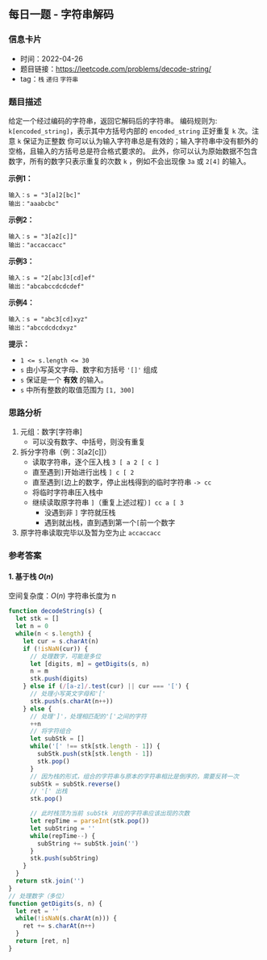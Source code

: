 ## 每日一题 - 字符串解码

### 信息卡片

- 时间：2022-04-26
- 题目链接：https://leetcode.com/problems/decode-string/
- tag：`栈` `递归` `字符串`

### 题目描述

给定一个经过编码的字符串，返回它解码后的字符串。
编码规则为: `k[encoded_string]`，表示其中方括号内部的 `encoded_string` 正好重复 `k` 次。注意 `k` 保证为正整数
你可以认为输入字符串总是有效的；输入字符串中没有额外的空格，且输入的方括号总是符合格式要求的。
此外，你可以认为原始数据不包含数字，所有的数字只表示重复的次数 `k` ，例如不会出现像 `3a` 或 `2[4]` 的输入。

**示例1：**

```
输入：s = "3[a]2[bc]"
输出："aaabcbc"
```

**示例2：**

```
输入：s = "3[a2[c]]"
输出："accaccacc"
```

**示例3：**

```
输入：s = "2[abc]3[cd]ef"
输出："abcabccdcdcdef"
```

**示例4：**

```
输入：s = "abc3[cd]xyz"
输出："abccdcdcdxyz"
```

**提示：**

- `1 <= s.length <= 30`
- `s` 由小写英文字母、数字和方括号 `'[]'` 组成
- `s` 保证是一个 __有效__ 的输入。
- `s` 中所有整数的取值范围为 `[1, 300]`

### 思路分析

1. 元组：数字[字符串]
   - 可以没有数字、中括号，则没有重复
2. 拆分字符串（例：3[a2[c]]）
   - 读取字符串，逐个压入栈 `3 [ a 2 [ c ]`
   - 直至遇到`]`开始进行出栈 `] c [ 2`
   - 直至遇到`[`边上的数字，停止出栈得到的临时字符串 `-> cc`
   - 将临时字符串压入栈中
   - 继续读取原字符串 `]`（重复上述过程）`] cc a [ 3`
      + 没遇到非 `]` 字符就压栈
      + 遇到就出栈，直到遇到第一个`[`前一个数字
3. 原字符串读取完毕以及暂为空为止 `accaccacc`

### 参考答案

#### 1. 基于栈 $O(n)$

空间复杂度：$O(n)$ 字符串长度为 n

```javascript {.line-numbers}
function decodeString(s) {
  let stk = []
  let n = 0
  while(n < s.length) {
    let cur = s.charAt(n)
    if (!isNaN(cur)) {
      // 处理数字，可能是多位
      let [digits, m] = getDigits(s, n)
      n = m
      stk.push(digits)
    } else if (/[a-z]/.test(cur) || cur === '[') {
      // 处理小写英文字母和'['
      stk.push(s.charAt(n++))
    } else {
      // 处理']'，处理相匹配的'['之间的字符
      ++n
      // 将字符组合
      let subStk = []
      while('[' !== stk[stk.length - 1]) {
        subStk.push(stk[stk.length - 1])
        stk.pop()
      }
      // 因为栈的形式，组合的字符串与原本的字符串相比是倒序的，需要反转一次
      subStk = subStk.reverse()
      // '[' 出栈
      stk.pop()

      // 此时栈顶为当前 subStk 对应的字符串应该出现的次数
      let repTime = parseInt(stk.pop())
      let subString = ''
      while(repTime--) {
        subString += subStk.join('')
      }
      stk.push(subString)
    }
  }
  return stk.join('')
}
// 处理数字（多位）
function getDigits(s, n) {
  let ret = ''
  while(!isNaN(s.charAt(n))) {
    ret += s.charAt(n++)
  }
  return [ret, n]
}
```